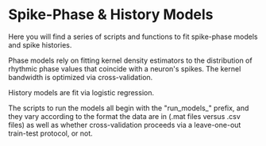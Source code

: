 # Spike-Phase & History Models

Here you will find a series of scripts and functions to fit spike-phase models and spike histories. 

Phase models rely on fitting kernel density estimators to the distribution of rhythmic phase values that coincide with a neuron's spikes. The kernel bandwidth is optimized via cross-validation. 

History models are fit via logistic regression. 

The scripts to run the models all begin with the "run_models_" prefix, and they vary according to the format the data are in (.mat files versus .csv files) as well as whether cross-validation proceeds via a leave-one-out train-test protocol, or not.  

